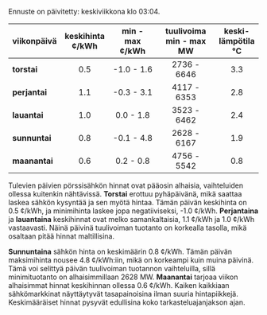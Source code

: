 Ennuste on päivitetty: keskiviikkona klo 03:04.

| viikonpäivä  | keskihinta<br>¢/kWh | min - max<br>¢/kWh | tuulivoima<br>min - max<br>MW | keski-<br>lämpötila<br>°C |
|:-------------|:----------------:|:----------------:|:-------------:|:-------------:|
| **torstai**  |        0.5        |     -1.0 - 1.6    |   2736 - 6646 |      3.3      |
| **perjantai**|        1.1        |     -0.3 - 3.1    |   4117 - 6353 |      2.8      |
| **lauantai** |        1.0        |     0.0 - 1.8     |   3523 - 6462 |      2.4      |
| **sunnuntai**|        0.8        |     -0.1 - 4.8    |   2628 - 6167 |      1.9      |
| **maanantai**|        0.6        |     0.2 - 0.8     |   4756 - 5542 |      0.8      |

Tulevien päivien pörssisähkön hinnat ovat pääosin alhaisia, vaihteluiden ollessa kuitenkin nähtävissä. **Torstai** erottuu pyhäpäivänä, mikä saattaa laskea sähkön kysyntää ja sen myötä hintaa. Tämän päivän keskihinta on 0.5 ¢/kWh, ja minimihinta laskee jopa negatiiviseksi, -1.0 ¢/kWh. **Perjantaina** ja **lauantaina** keskihinnat ovat melko samankaltaisia, 1.1 ¢/kWh ja 1.0 ¢/kWh vastaavasti. Näinä päivinä tuulivoiman tuotanto on korkealla tasolla, mikä osaltaan pitää hinnat maltillisina.

**Sunnuntaina** sähkön hinta on keskimäärin 0.8 ¢/kWh. Tämän päivän maksimihinta nousee 4.8 ¢/kWh:iin, mikä on korkeampi kuin muina päivinä. Tämä voi selittyä päivän tuulivoiman tuotannon vaihteluilla, sillä minimituotanto on alhaisimmillaan 2628 MW. **Maanantai** tarjoaa viikon alhaisimmat hinnat keskihinnan ollessa 0.6 ¢/kWh. Kaiken kaikkiaan sähkömarkkinat näyttäytyvät tasapainoisina ilman suuria hintapiikkejä. Keskimääräiset hinnat pysyvät edullisina koko tarkasteluajanjakson ajan.